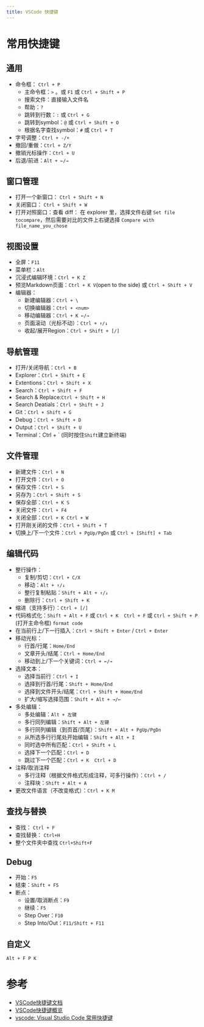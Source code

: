 ```yaml
---
title: VSCode 快捷键
---
```


# 常用快捷键
## 通用
- 命令框： `Ctrl + P`
    - 主命令框：`>` 。或 `F1` 或 `Ctrl + Shift + P`
    - 搜索文件：直接输入文件名
    - 帮助：`?`
    - 跳转到行数：`:` 或 `Ctrl + G`
    - 跳转到symbol：`@` 或 `Ctrl + Shift + O`
    - 根据名字查找symbol：`#` 或 `Ctrl + T`
- 字号调整：`Ctrl + -/+`
- 撤回/重做：`Ctrl + Z/Y`
- 撤销光标操作：`Ctrl + U`
- 后退/前进：`Alt + ←/→`

## 窗口管理
- 打开一个新窗口： `Ctrl + Shift + N`
- 关闭窗口： `Ctrl + Shift + W`
- 打开对照窗口：查看 diff： 在 explorer 里，选择文件右键 `Set file tocompare`，然后需要对比的文件上右键选择 `Compare with file_name_you_chose`

## 视图设置
- 全屏：`F11`
- 菜单栏：`Alt`
- 沉浸式编辑环境：`Ctrl + K Z`
- 预览Markdown页面：`Ctrl + K V`(open to the side) 或 `Ctrl + Shift + V`
- 编辑器：
    - 新建编辑器：`Ctrl + \`
    - 切换编辑器：`Ctrl + <num>`
    - 移动编辑器：`Ctrl + K ←/→`
    - 页面滚动（光标不动）：`Ctrl + ↑/↓`
    - 收起/展开Region：`Ctrl + Shift + [/]`

## 导航管理
- 打开/关闭导航：`Ctrl + B`
- Explorer：`Ctrl + Shift + E`
- Extentions：`Ctrl + Shift + X`
- Search：`Ctrl + Shift + F`
- Search & Replace:`Ctrl + Shift + H`
- Search Deatials：`Ctrl + Shift + J`
- Git：`Ctrl + Shift + G`
- Debug：`Ctrl + Shift + D`
- Output：`Ctrl + Shift + U`
- Terminal：Ctrl + \` (同时按住`Shift`建立新终端)

## 文件管理
- 新建文件：`Ctrl + N`
- 打开文件：`Ctrl + O`
- 保存文件：`Ctrl + S`
- 另存为：`Ctrl + Shift + S`
- 保存全部：`Ctrl + K S`
- 关闭文件：`Ctrl + F4`
- 关闭全部：`Ctrl + K Ctrl + W`
- 打开刚关闭的文件：`Ctrl + Shift + T`
- 切换上/下一个文件：`Ctrl + PgUp/PgDn` 或 `Ctrl + [Shift] + Tab`

## 编辑代码
- 整行操作：
    - 复制/剪切：`Ctrl + C/X`
    - 移动：`Alt + ↑/↓`
    - 整行复制粘贴：`Shift + Alt + ↑/↓`
    - 删除行：`Ctrl + Shift + K`
- 缩进（支持多行）：`Ctrl + [/]`
- 代码格式化：`Shift + Alt + F` 或 `Ctrl + K  Ctrl + F` 或 `Ctrl + Shift + P` (打开主命令框) `format code`
- 在当前行上/下一行插入：`Ctrl + Shift + Enter` / `Ctrl + Enter`
- 移动光标：
    - 行首/行尾：`Home/End`
    - 文章开头/结尾：`Ctrl + Home/End`
    - 移动到上/下一个关键词：`Ctrl + ←/→`
- 选择文本：
    - 选择当前行：`Ctrl + I`
    - 选择到行首/行尾：`Shift + Home/End`
    - 选择到文件开头/结尾：`Ctrl + Shift + Home/End`
    - 扩大/缩写选择范围：`Shift + Alt + →/←`
- 多处编辑：
    - 多处编辑：`Alt + 左键`
    - 多行同列编辑：`Shift + Alt + 左键`
    - 多行同列编辑（到页首/页尾）：`Shift + Alt + PgUp/PgDn`
    - 从所选多行行尾处开始编辑：`Shift + Alt + I`
    - 同时选中所有匹配：`Ctrl + Shift + L`
    - 选择下一个匹配：`Ctrl + D`
    - 跳过下一个匹配：`Ctrl + K  Ctrl + D`
- 注释/取消注释
    - 多行注释（根据文件格式形成注释，可多行操作）：`Ctrl + /`
    - 注释块：`Shift + Alt + A`
- 更改文件语言（不改变格式）：`Ctrl + K M`

## 查找与替换
- 查找： `Ctrl + F`
- 查找替换： `Ctrl+H`
- 整个文件夹中查找 `Ctrl+Shift+F`

## Debug
- 开始：`F5`
- 结束：`Shift + F5`
- 断点：
    - 设置/取消断点：`F9`
    - 继续：`F5`
    - Step Over：`F10`
    - Step Into/Out：`F11/Shift + F11`

## 自定义
`Alt + F P K`


# 参考
- [VSCode快捷键文档](https://code.visualstudio.com/docs/getstarted/keybindings)
- [VSCode快捷键概览](https://code.visualstudio.com/shortcuts/keyboard-shortcuts-windows.pdf)
- [vscode: Visual Studio Code 常用快捷键](https://lzw.me/a/vscode-visual-studio-code-shortcut.html)
